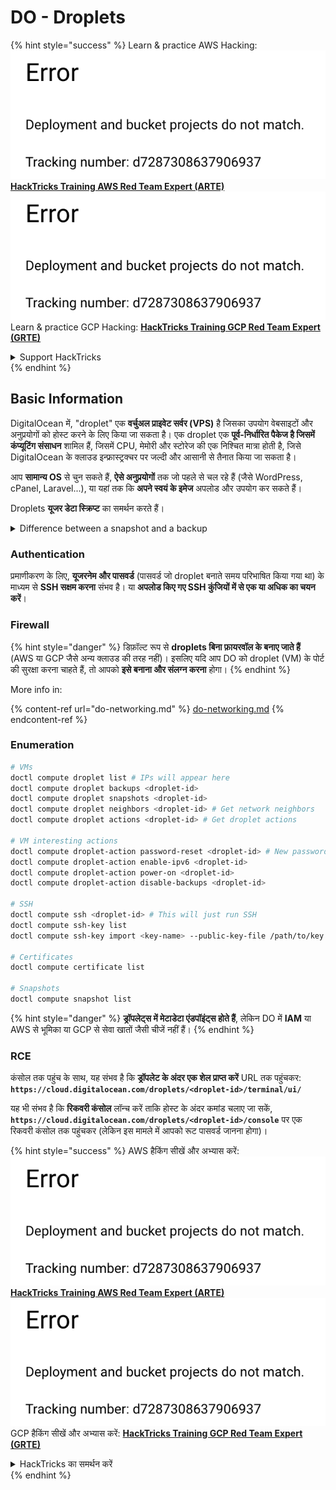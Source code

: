 # DO - Droplets

{% hint style="success" %}
Learn & practice AWS Hacking:<img src="../../../.gitbook/assets/image (1) (1).png" alt="" data-size="line">[**HackTricks Training AWS Red Team Expert (ARTE)**](https://training.hacktricks.xyz/courses/arte)<img src="../../../.gitbook/assets/image (1) (1).png" alt="" data-size="line">\
Learn & practice GCP Hacking: <img src="../../../.gitbook/assets/image (2).png" alt="" data-size="line">[**HackTricks Training GCP Red Team Expert (GRTE)**<img src="../../../.gitbook/assets/image (2).png" alt="" data-size="line">](https://training.hacktricks.xyz/courses/grte)

<details>

<summary>Support HackTricks</summary>

* Check the [**subscription plans**](https://github.com/sponsors/carlospolop)!
* **Join the** 💬 [**Discord group**](https://discord.gg/hRep4RUj7f) or the [**telegram group**](https://t.me/peass) or **follow** us on **Twitter** 🐦 [**@hacktricks\_live**](https://twitter.com/hacktricks\_live)**.**
* **Share hacking tricks by submitting PRs to the** [**HackTricks**](https://github.com/carlospolop/hacktricks) and [**HackTricks Cloud**](https://github.com/carlospolop/hacktricks-cloud) github repos.

</details>
{% endhint %}

## Basic Information

DigitalOcean में, "droplet" एक **वर्चुअल प्राइवेट सर्वर (VPS)** है जिसका उपयोग वेबसाइटों और अनुप्रयोगों को होस्ट करने के लिए किया जा सकता है। एक droplet एक **पूर्व-निर्धारित पैकेज है जिसमें कंप्यूटिंग संसाधन** शामिल हैं, जिसमें CPU, मेमोरी और स्टोरेज की एक निश्चित मात्रा होती है, जिसे DigitalOcean के क्लाउड इन्फ्रास्ट्रक्चर पर जल्दी और आसानी से तैनात किया जा सकता है।

आप **सामान्य OS** से चुन सकते हैं, **ऐसे अनुप्रयोगों** तक जो पहले से चल रहे हैं (जैसे WordPress, cPanel, Laravel...), या यहां तक कि **अपने स्वयं के इमेज** अपलोड और उपयोग कर सकते हैं।

Droplets **यूजर डेटा स्क्रिप्ट** का समर्थन करते हैं।

<details>

<summary>Difference between a snapshot and a backup</summary>

DigitalOcean में, एक स्नैपशॉट एक Droplet के डिस्क की एक समय-विशिष्ट प्रति है। यह स्नैपशॉट लिए जाने के समय Droplet के डिस्क की स्थिति को कैप्चर करता है, जिसमें ऑपरेटिंग सिस्टम, स्थापित अनुप्रयोग और डिस्क पर सभी फ़ाइलें और डेटा शामिल हैं।

स्नैपशॉट का उपयोग नए Droplets बनाने के लिए किया जा सकता है जो मूल Droplet के समान कॉन्फ़िगरेशन रखते हैं, या Droplet को उस स्थिति में पुनर्स्थापित करने के लिए जब स्नैपशॉट लिया गया था। स्नैपशॉट DigitalOcean की ऑब्जेक्ट स्टोरेज सेवा पर संग्रहीत होते हैं, और ये वृद्धिशील होते हैं, जिसका अर्थ है कि केवल अंतिम स्नैपशॉट के बाद के परिवर्तन संग्रहीत होते हैं। यह उन्हें उपयोग करने में कुशल और संग्रहीत करने में लागत-कुशल बनाता है।

दूसरी ओर, एक बैकअप एक Droplet की पूरी प्रति है, जिसमें ऑपरेटिंग सिस्टम, स्थापित अनुप्रयोग, फ़ाइलें और डेटा, साथ ही Droplet की सेटिंग और मेटाडेटा शामिल हैं। बैकअप आमतौर पर नियमित कार्यक्रम पर किए जाते हैं, और वे एक विशिष्ट समय पर Droplet की पूरी स्थिति को कैप्चर करते हैं।

स्नैपशॉट के विपरीत, बैकअप को संकुचित और एन्क्रिप्टेड प्रारूप में संग्रहीत किया जाता है, और इन्हें DigitalOcean के इन्फ्रास्ट्रक्चर से एक दूरस्थ स्थान पर सुरक्षित रखने के लिए स्थानांतरित किया जाता है। यह बैकअप को आपदा वसूली के लिए आदर्श बनाता है, क्योंकि वे डेटा हानि या अन्य विनाशकारी घटनाओं की स्थिति में Droplet की एक पूरी प्रति प्रदान करते हैं।

संक्षेप में, स्नैपशॉट एक Droplet के डिस्क की समय-विशिष्ट प्रतियां हैं, जबकि बैकअप एक Droplet की पूरी प्रतियां हैं, जिसमें इसकी सेटिंग और मेटाडेटा शामिल हैं। स्नैपशॉट DigitalOcean की ऑब्जेक्ट स्टोरेज सेवा पर संग्रहीत होते हैं, जबकि बैकअप DigitalOcean के इन्फ्रास्ट्रक्चर से एक दूरस्थ स्थान पर स्थानांतरित किए जाते हैं। दोनों स्नैपशॉट और बैकअप का उपयोग Droplet को पुनर्स्थापित करने के लिए किया जा सकता है, लेकिन स्नैपशॉट का उपयोग और संग्रहण अधिक कुशल होता है, जबकि बैकअप आपदा वसूली के लिए एक अधिक व्यापक बैकअप समाधान प्रदान करते हैं।

</details>

### Authentication

प्रमाणीकरण के लिए, **यूजरनेम और पासवर्ड** (पासवर्ड जो droplet बनाते समय परिभाषित किया गया था) के माध्यम से **SSH सक्षम करना** संभव है। या **अपलोड किए गए SSH कुंजियों में से एक या अधिक का चयन करें**।

### Firewall

{% hint style="danger" %}
डिफ़ॉल्ट रूप से **droplets बिना फ़ायरवॉल के बनाए जाते हैं** (AWS या GCP जैसे अन्य क्लाउड की तरह नहीं)। इसलिए यदि आप DO को droplet (VM) के पोर्ट की सुरक्षा करना चाहते हैं, तो आपको **इसे बनाना और संलग्न करना** होगा।
{% endhint %}

More info in:

{% content-ref url="do-networking.md" %}
[do-networking.md](do-networking.md)
{% endcontent-ref %}

### Enumeration
```bash
# VMs
doctl compute droplet list # IPs will appear here
doctl compute droplet backups <droplet-id>
doctl compute droplet snapshots <droplet-id>
doctl compute droplet neighbors <droplet-id> # Get network neighbors
doctl compute droplet actions <droplet-id> # Get droplet actions

# VM interesting actions
doctl compute droplet-action password-reset <droplet-id> # New password is emailed to the user
doctl compute droplet-action enable-ipv6 <droplet-id>
doctl compute droplet-action power-on <droplet-id>
doctl compute droplet-action disable-backups <droplet-id>

# SSH
doctl compute ssh <droplet-id> # This will just run SSH
doctl compute ssh-key list
doctl compute ssh-key import <key-name> --public-key-file /path/to/key.pub

# Certificates
doctl compute certificate list

# Snapshots
doctl compute snapshot list
```
{% hint style="danger" %}
**ड्रॉपलेट्स में मेटाडेटा एंडपॉइंट्स होते हैं**, लेकिन DO में **IAM** या AWS से भूमिका या GCP से सेवा खातों जैसी चीजें नहीं हैं।
{% endhint %}

### RCE

कंसोल तक पहुंच के साथ, यह संभव है कि **ड्रॉपलेट के अंदर एक शेल प्राप्त करें** URL तक पहुंचकर: **`https://cloud.digitalocean.com/droplets/<droplet-id>/terminal/ui/`**

यह भी संभव है कि **रिकवरी कंसोल** लॉन्च करें ताकि होस्ट के अंदर कमांड चलाए जा सकें, **`https://cloud.digitalocean.com/droplets/<droplet-id>/console`** पर एक रिकवरी कंसोल तक पहुंचकर (लेकिन इस मामले में आपको रूट पासवर्ड जानना होगा)।

{% hint style="success" %}
AWS हैकिंग सीखें और अभ्यास करें:<img src="../../../.gitbook/assets/image (1) (1).png" alt="" data-size="line">[**HackTricks Training AWS Red Team Expert (ARTE)**](https://training.hacktricks.xyz/courses/arte)<img src="../../../.gitbook/assets/image (1) (1).png" alt="" data-size="line">\
GCP हैकिंग सीखें और अभ्यास करें: <img src="../../../.gitbook/assets/image (2).png" alt="" data-size="line">[**HackTricks Training GCP Red Team Expert (GRTE)**<img src="../../../.gitbook/assets/image (2).png" alt="" data-size="line">](https://training.hacktricks.xyz/courses/grte)

<details>

<summary>HackTricks का समर्थन करें</summary>

* [**सदस्यता योजनाओं**](https://github.com/sponsors/carlospolop) की जांच करें!
* **💬 [**Discord समूह**](https://discord.gg/hRep4RUj7f) या [**टेलीग्राम समूह**](https://t.me/peass) में शामिल हों या **Twitter** 🐦 पर हमें **फॉलो करें** [**@hacktricks\_live**](https://twitter.com/hacktricks\_live)**.**
* **हैकिंग ट्रिक्स साझा करें, PRs को** [**HackTricks**](https://github.com/carlospolop/hacktricks) और [**HackTricks Cloud**](https://github.com/carlospolop/hacktricks-cloud) गिटहब रिपोजिटरी में सबमिट करके। 

</details>
{% endhint %}
